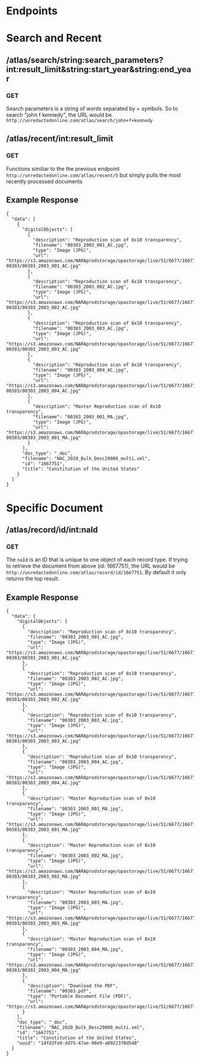 # Endpoints

# Search and Recent

## /atlas/search/string:search_parameters?int:result_limit&string:start_year&string:end_year
### GET
Search parameters is a string of words separated by + symbols. So to search "john f kennedy", the URL would be `http://unredactedonline.com/atlas/search/john+f+kennedy`

## /atlas/recent/int:result_limit
### GET
Functions similiar to the the previous endpoint `http://unredactedonline.com/atlas/recent/5` but simply pulls the most recently processed documents

## Example Response
```
{
  "data": [
    {
      "digitalObjects": [
        {
          "description": "Reproduction scan of 8x10 transparency",
          "filename": "00303_2003_001_AC.jpg",
          "type": "Image (JPG)",
          "url": "https://s3.amazonaws.com/NARAprodstorage/opastorage/live/51/6677/1667751/content/harvest/1667751-00303/00303_2003_001_AC.jpg"
        },
        {
          "description": "Reproduction scan of 8x10 transparency",
          "filename": "00303_2003_002_AC.jpg",
          "type": "Image (JPG)",
          "url": "https://s3.amazonaws.com/NARAprodstorage/opastorage/live/51/6677/1667751/content/harvest/1667751-00303/00303_2003_002_AC.jpg"
        },
        {
          "description": "Reproduction scan of 8x10 transparency",
          "filename": "00303_2003_003_AC.jpg",
          "type": "Image (JPG)",
          "url": "https://s3.amazonaws.com/NARAprodstorage/opastorage/live/51/6677/1667751/content/harvest/1667751-00303/00303_2003_003_AC.jpg"
        },
        {
          "description": "Reproduction scan of 8x10 transparency",
          "filename": "00303_2003_004_AC.jpg",
          "type": "Image (JPG)",
          "url": "https://s3.amazonaws.com/NARAprodstorage/opastorage/live/51/6677/1667751/content/harvest/1667751-00303/00303_2003_004_AC.jpg"
        },
        {
          "description": "Master Reproduction scan of 8x10 transparency",
          "filename": "00303_2003_001_MA.jpg",
          "type": "Image (JPG)",
          "url": "https://s3.amazonaws.com/NARAprodstorage/opastorage/live/51/6677/1667751/content/harvest/1667751-00303/00303_2003_001_MA.jpg"
        }
      ],
      "doc_type": "_doc",
      "filename": "NAC_2020_Bulk_Desc29008_multi.xml",
      "id": "1667751",
      "title": "Constitution of the United States"
    }
  ]
}
```

# Specific Document
## /atlas/record/id/int:naId
### GET
The `naId` is an ID that is unique to one object of each record type. If trying to retrieve the document from above (id: 1667751), the URL would be `http://unredactedonline.com/atlas/record/id/1667751`. By default it only returns the top result.

## Example Response
```
{
  "data": {
    "digitalObjects": [
      {
        "description": "Reproduction scan of 8x10 transparency",
        "filename": "00303_2003_001_AC.jpg",
        "type": "Image (JPG)",
        "url": "https://s3.amazonaws.com/NARAprodstorage/opastorage/live/51/6677/1667751/content/harvest/1667751-00303/00303_2003_001_AC.jpg"
      },
      {
        "description": "Reproduction scan of 8x10 transparency",
        "filename": "00303_2003_002_AC.jpg",
        "type": "Image (JPG)",
        "url": "https://s3.amazonaws.com/NARAprodstorage/opastorage/live/51/6677/1667751/content/harvest/1667751-00303/00303_2003_002_AC.jpg"
      },
      {
        "description": "Reproduction scan of 8x10 transparency",
        "filename": "00303_2003_003_AC.jpg",
        "type": "Image (JPG)",
        "url": "https://s3.amazonaws.com/NARAprodstorage/opastorage/live/51/6677/1667751/content/harvest/1667751-00303/00303_2003_003_AC.jpg"
      },
      {
        "description": "Reproduction scan of 8x10 transparency",
        "filename": "00303_2003_004_AC.jpg",
        "type": "Image (JPG)",
        "url": "https://s3.amazonaws.com/NARAprodstorage/opastorage/live/51/6677/1667751/content/harvest/1667751-00303/00303_2003_004_AC.jpg"
      },
      {
        "description": "Master Reproduction scan of 8x10 transparency",
        "filename": "00303_2003_001_MA.jpg",
        "type": "Image (JPG)",
        "url": "https://s3.amazonaws.com/NARAprodstorage/opastorage/live/51/6677/1667751/content/harvest/1667751-00303/00303_2003_001_MA.jpg"
      },
      {
        "description": "Master Reproduction scan of 8x10 transparency",
        "filename": "00303_2003_002_MA.jpg",
        "type": "Image (JPG)",
        "url": "https://s3.amazonaws.com/NARAprodstorage/opastorage/live/51/6677/1667751/content/harvest/1667751-00303/00303_2003_002_MA.jpg"
      },
      {
        "description": "Master Reproduction scan of 8x10 transparency",
        "filename": "00303_2003_003_MA.jpg",
        "type": "Image (JPG)",
        "url": "https://s3.amazonaws.com/NARAprodstorage/opastorage/live/51/6677/1667751/content/harvest/1667751-00303/00303_2003_003_MA.jpg"
      },
      {
        "description": "Master Reproduction scan of 8x10 transparency",
        "filename": "00303_2003_004_MA.jpg",
        "type": "Image (JPG)",
        "url": "https://s3.amazonaws.com/NARAprodstorage/opastorage/live/51/6677/1667751/content/harvest/1667751-00303/00303_2003_004_MA.jpg"
      },
      {
        "description": "Download the PDF",
        "filename": "00303.pdf",
        "type": "Portable Document File (PDF)",
        "url": "https://s3.amazonaws.com/NARAprodstorage/opastorage/live/51/6677/1667751/content/arcmedia/congress/00303.pdf"
      }
    ],
    "doc_type": "_doc",
    "filename": "NAC_2020_Bulk_Desc29008_multi.xml",
    "id": "1667751",
    "title": "Constitution of the United States",
    "uuid": "14fd3fa9-dd75-47ae-98e9-a0922378d548"
  }
}
```

